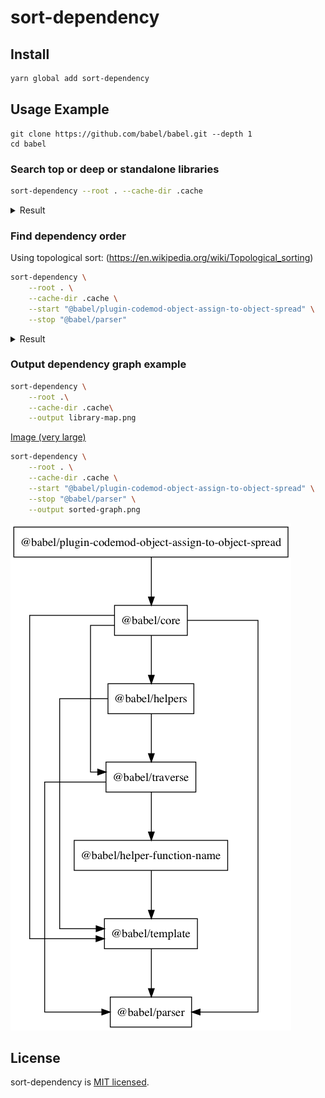 # sort-dependency

## Install

```sh
yarn global add sort-dependency
```

## Usage Example

```
git clone https://github.com/babel/babel.git --depth 1
cd babel
```

### Search top or deep or standalone libraries

```bash
sort-dependency --root . --cache-dir .cache
```

<details>
<summary>Result</summary>
Info: independents libraries (Suggest: '--start')

1. @babel/plugin-codemod-object-assign-to-object-spread
2. @babel/plugin-codemod-optional-catch-binding
3. @babel/eslint-config-internal
4. @babel/eslint-plugin-development
5. @babel/eslint-plugin
6. @babel/eslint-shared-fixtures
7. @babel/eslint-tests
8. babel
9. @babel/cli
10. @babel/helper-explode-class
11. @babel/helper-plugin-test-runner
12. @babel/node
13. @babel/plugin-external-helpers
14. @babel/plugin-proposal-export-default-from
15. @babel/plugin-proposal-export-namespace-from
16. @babel/plugin-proposal-function-bind
17. @babel/plugin-proposal-function-sent
18. @babel/plugin-proposal-logical-assignment-operators
19. @babel/plugin-proposal-numeric-separator
20. @babel/plugin-proposal-partial-application
21. @babel/plugin-proposal-throw-expressions
22. @babel/plugin-syntax-class-properties
23. @babel/plugin-transform-flow-comments
24. @babel/plugin-transform-instanceof
25. @babel/plugin-transform-jscript
26. @babel/plugin-transform-object-assign
27. @babel/plugin-transform-object-set-prototype-of-to-assign
28. @babel/plugin-transform-property-mutators
29. @babel/plugin-transform-proto-to-assign
30. @babel/plugin-transform-react-constant-elements
31. @babel/plugin-transform-react-inline-elements
32. @babel/plugin-transform-react-jsx-compat
33. @babel/plugin-transform-runtime
34. @babel/plugin-transform-strict-mode
35. @babel/preset-typescript
36. @babel/runtime-corejs2
37. @babel/runtime-corejs3
38. @babel/runtime
39. @babel/standalone

Info: last independents libraries (Suggest: '--stop')

1. @babel/helper-plugin-utils
2. @babel/parser

Info: Standalone library

1. @babel/eslint-plugin-development
2. @babel/eslint-tests
3. babel
4. @babel/standalone
   </details>

### Find dependency order

Using topological sort: (<https://en.wikipedia.org/wiki/Topological_sorting>)

```bash
sort-dependency \
    --root . \
    --cache-dir .cache \
    --start "@babel/plugin-codemod-object-assign-to-object-spread" \
    --stop "@babel/parser"
```

<details>
<summary>Result</summary>
Topological sorting result: @babel/plugin-codemod-object-assign-to-object-spread -> @babel/parser

1. @babel/plugin-codemod-object-assign-to-object-spread
2. @babel/core
3. @babel/helpers
4. @babel/traverse
5. @babel/helper-function-name
6. @babel/template
7. @babel/parser
   </details>

### Output dependency graph example

```bash
sort-dependency \
    --root .\
    --cache-dir .cache\
    --output library-map.png
```

[Image (very large)](./docs/library-map.png)

```bash
sort-dependency \
    --root . \
    --cache-dir .cache \
    --start "@babel/plugin-codemod-object-assign-to-object-spread" \
    --stop "@babel/parser" \
    --output sorted-graph.png
```

![Sorted graph](./docs/sorted-graph.png)

## License

sort-dependency is [MIT licensed](https://github.com/Himenon/sort-dependency/blob/master/LICENSE).
